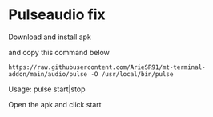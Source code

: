 # Pulseaudio fix
Download and install apk

and copy this command below
```
https://raw.githubusercontent.com/ArieSR91/mt-terminal-addon/main/audio/pulse -O /usr/local/bin/pulse
```
Usage: pulse start|stop

Open the apk and click start
